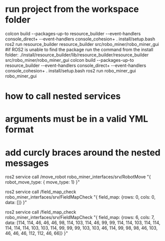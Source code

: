 # run project from the workspace folder

colcon build --packages-up-to resource_builder --event-handlers console_direct+ --event-handlers console_cohesion+
. install/setup.bash
ros2 run resource_builder resource_builder src/robo_miner/robo_miner_gui
#if ROS2 is unable to find the package run the command from the install folder:
./install/resource_builder/lib/resource_builder/resource_builder src/robo_miner/robo_miner_gui
colcon build --packages-up-to resource_builder --event-handlers console_direct+ --event-handlers console_cohesion+
. install/setup.bash
ros2 run robo_miner_gui robo_miner_gui


# how to call nested services
# arguments must be in a valid YML format
# add curcly braces around the nested messages
ros2 service call /move_robot robo_miner_interfaces/srv/RobotMove "{ robot_move_type: { move_type: 1} }"

ros2 service call /field_map_check robo_miner_interfaces/srv/FieldMapCheck "{ field_map: {rows: 0, cols: 0, data: []} }"

ros2 service call /field_map_check robo_miner_interfaces/srv/FieldMapCheck "{ field_map: {rows: 6, cols: 7, data: [114, 114, 46, 46, 46, 98, 114, 103, 114, 46, 99, 99, 114, 114, 103, 114, 114, 114, 114, 114, 103, 103, 114, 99, 99, 99, 103, 103, 46, 114, 99, 98, 98, 46, 103, 46, 46, 46, 112, 112, 46, 66]} }"